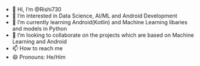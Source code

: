 - 👋 Hi, I’m @Rishi730
- 👀 I’m interested in Data Science, AI/ML and Android Development 
- 🌱 I’m currently learning Android(Kotlin) and Machine Learning libaries and models in Python
- 💞️ I’m looking to collaborate on the projects which are based on Machine Learning and Android 
- 📫 How to reach me 
- 😄 Pronouns: He/Him


<!---
Rishi730/Rishi730 is a ✨ special ✨ repository because its `README.md` (this file) appears on your GitHub profile.
You can click the Preview link to take a look at your changes.
--->
